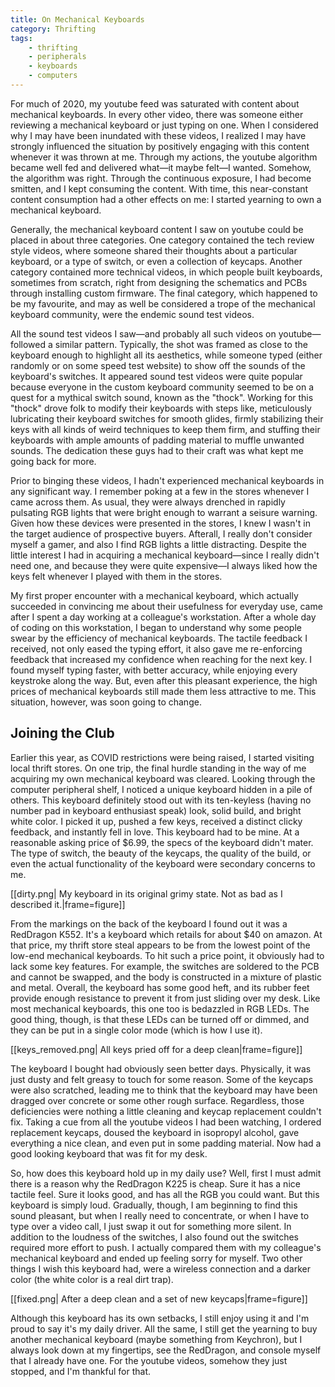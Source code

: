 ```yaml
---
title: On Mechanical Keyboards
category: Thrifting
tags:
    - thrifting
    - peripherals
    - keyboards
    - computers
---
```

 
For much of 2020, my youtube feed was saturated with content about mechanical keyboards. In every other video, there was someone either reviewing a mechanical keyboard or just typing on one. When I considered why I may have been inundated with these videos, I realized I may have strongly influenced the situation by positively engaging with this content whenever it was thrown at me. Through my actions, the youtube algorithm became well fed and delivered what&mdash;it maybe felt&mdash;I wanted. Somehow, the algorithm was right. Through the continuous exposure, I had become smitten, and I kept consuming the content. With time, this near-constant content consumption had a other effects on me: I started yearning to own a mechanical keyboard.
 
<!--more -->
 
Generally, the mechanical keyboard content I saw on youtube could be placed in about three categories. One category contained the tech review style videos, where someone shared their thoughts about a particular keyboard, or a type of switch, or even a collection of keycaps. Another category contained more technical videos, in which people built keyboards, sometimes from scratch, right from designing the schematics and PCBs through installing custom firmware. The final category, which happened to be my favourite, and may as well be considered a trope of the mechanical keyboard community, were the endemic sound test videos. 
 
All the sound test videos I saw&mdash;and probably all such videos on youtube&mdash;followed a similar pattern. Typically, the shot was framed as close to the keyboard enough to highlight all its aesthetics, while someone typed (either randomly or on some speed test website) to show off the sounds of the keyboard's switches. It appeared sound test videos were quite popular because everyone in the custom keyboard community seemed to be on a quest for a mythical switch sound, known as the "thock". Working for this "thock" drove folk to modify their keyboards with steps like, meticulously lubricating their keyboard switches for smooth glides, firmly stabilizing their keys with all kinds of weird techniques to keep them firm, and stuffing their keyboards with ample amounts of padding material to muffle unwanted sounds. The dedication these guys had to their craft was what kept me going back for more.
 
Prior to binging these videos, I hadn't experienced mechanical keyboards in any significant way. I remember poking at a few in the stores whenever I came across them. As usual, they were always drenched in rapidly pulsating RGB lights that were bright enough to warrant a seisure warning. Given how these devices were presented in the stores, I knew I wasn't in the target audience of prospective buyers. Afterall, I really don't consider myself a gamer, and also I find RGB lights a little distracting. Despite the little interest I had in acquiring a mechanical keyboard&mdash;since I really didn't need one, and because they were quite expensive&mdash;I always liked how the keys felt whenever I played with them in the stores.
 
My first proper encounter with a mechanical keyboard, which actually succeeded in convincing me about their usefulness for everyday use, came after I spent a day working at a colleague's workstation. After a whole day of coding on this workstation, I began to understand why some people swear by the efficiency of mechanical keyboards. The tactile feedback I received, not only eased the typing effort, it also gave me re-enforcing feedback that increased my confidence when reaching for the next key. I found myself typing faster, with better accuracy, while enjoying every keystroke along the way. But, even after this pleasant experience, the high prices of mechanical keyboards still made them less attractive to me. This situation, however, was soon going to change.
 
## Joining the Club
Earlier this year, as COVID restrictions were being raised, I started visiting local thrift stores. On one trip, the final hurdle standing in the way of me acquiring my own mechanical keyboard was cleared. Looking through the computer peripheral shelf, I noticed a unique keyboard hidden in a pile of others. This keyboard definitely stood out with its ten-keyless (having no number pad in keyboard enthusiast speak) look, solid build, and bright white color. I picked it up, pushed a few keys, received a distinct clicky feedback, and instantly fell in love. This keyboard had to be mine. At a reasonable asking price of $6.99, the specs of the keyboard didn't mater. The type of switch, the beauty of the keycaps, the quality of the build, or even the actual functionality of the keyboard were secondary concerns to me.


[[dirty.png| My keyboard in its original grimy state. Not as bad as I described it.|frame=figure]]

From the markings on the back of the keyboard I found out it was a RedDragon K552. It's a keyboard which retails for about $40 on amazon. At that price, my thrift store steal appears to be from the lowest point of the low-end mechanical keyboards. To hit such a price point, it obviously had to lack some key features. For example, the switches are soldered to the PCB and cannot be swapped, and the body is constructed in a mixture of plastic and metal. Overall, the keyboard has some good heft, and its rubber feet provide enough resistance to prevent it from just sliding over my desk. Like most mechanical keyboards, this one too is bedazzled in RGB LEDs. The good thing, though, is that these LEDs can be turned off or dimmed, and they can be put in a single color mode (which is how I use it).

[[keys_removed.png| All keys pried off for a deep clean|frame=figure]]

 
The keyboard I bought had obviously seen better days. Physically, it was just dusty and felt greasy to touch for some reason. Some of the keycaps were also scratched, leading me to think that the keyboard may have been dragged over concrete or some other rough surface. Regardless, those deficiencies were nothing a little cleaning and keycap replacement couldn't fix. Taking a cue from all the youtube videos I had been watching, I ordered replacement keycaps, doused the keyboard in isopropyl alcohol, gave everything a nice clean, and even put in some padding material. Now had a good looking keyboard that was fit for my desk.
 
So, how does this keyboard hold up in my daily use? Well, first I must admit there is a reason why the RedDragon K225 is cheap. Sure it has a nice tactile feel. Sure it looks good, and has all the RGB you could want. But this keyboard is simply loud. Gradually, though, I am beginning to find this sound pleasant, but when I really need to concentrate, or when I have to type over a video call, I just swap it out for something more silent. In addition to the loudness of the switches, I also found out the switches required more effort to push. I actually compared them with my colleague's mechanical keyboard and ended up feeling sorry for myself. Two other things I wish this keyboard had, were a wireless connection and a darker color (the white color is a real dirt trap).

[[fixed.png| After a deep clean and a set of new keycaps|frame=figure]]

Although this keyboard has its own setbacks, I still enjoy using it and I'm proud to say it's my daily driver. All the same, I still get the yearning to buy another mechanical keyboard (maybe something from Keychron), but I always look down at my fingertips, see the RedDragon, and console myself that I already have one. For the youtube videos, somehow they just stopped, and I'm thankful for that.
 



